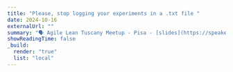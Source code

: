 ```yaml
---
title: "Please, stop logging your experiments in a .txt file "
date: 2024-10-16
externalUrl: ""
summary: "🗣 Agile Lean Tuscany Meetup - Pisa - [slides](https://speakerdeck.com/lcorbucci/2024-please-stop-logging-your-experiments-in-a-txt-file) <br /> In this talk I explained how I use WANDB to track the results of my ML experiments."
showReadingTime: false
_build:
  render: "true"
  list: "local"
---
```

